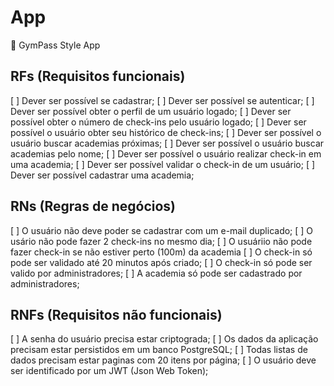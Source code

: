 # App

💪 GymPass Style App

## RFs (Requisitos funcionais)

[ ] Dever ser possível se cadastrar;
[ ] Dever ser possível se autenticar;
[ ] Dever ser possível obter o perfil de um usuário logado;
[ ] Dever ser possível obter o número de check-ins pelo usuário logado;
[ ] Dever ser possível o usuário obter seu histórico de check-ins;
[ ] Dever ser possível o usuário buscar academias próximas;
[ ] Dever ser possível o usuário buscar academias pelo nome;
[ ] Dever ser possível o usuário realizar check-in em uma academia;
[ ] Dever ser possível validar o check-in de um usuário;
[ ] Dever ser possível cadastrar uma academia;

## RNs (Regras de negócios)

[ ] O usuário não deve poder se cadastrar com um e-mail duplicado;
[ ] O usário não pode fazer 2 check-ins no mesmo dia;
[ ] O usuáriio não pode fazer check-in se não estiver perto (100m) da academia
[ ] O check-in só pode ser validado até 20 minutos após criado;
[ ] O check-in só pode ser valido por administradores;
[ ] A academia só pode ser cadastrado por administradores;

## RNFs (Requisitos não funcionais)

[ ] A senha do usuário precisa estar criptograda;
[ ] Os dados da aplicação precisam estar persistidos em um banco PostgreSQL;
[ ] Todas listas de dados precisam estar paginas com 20 itens por página;
[ ] O usuário deve ser identificado por um JWT (Json Web Token);
